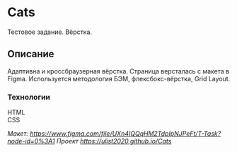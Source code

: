 # Cats
Тестовое задание. Вёрстка.

## Описание 
Адаптивна и кроссбраузерная вёрстка.
Страница версталась с макета в Figma. 
Используется методология БЭМ, флексбокс-вёрстка, Grid Layout. 

### Texнологии
HTML  
CSS  

_Макет: https://www.figma.com/file/UXn4IQQqHM2TdpIpNJPeFt/T-Task?node-id=0%3A1_
_Проект https://ulist2020.github.io/Cats_
